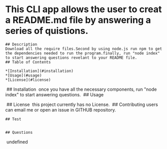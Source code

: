 # This CLI app allows the user to creat a README.md file by answering a series of quistions.
    ## Description
    Download all the require files.Second by using node.js run npm to get the dependencies needed to run the program.finally, run "node index" to start answering questions revelant to your README file.
    ## Table of Contents
    
    *[Installation](#installation)
    *[Usage](#usage)
    *[License](#license)
​
    ## Installation
​
    once you have all the necessary components, run "node index" to start answering questions.
​
    ## Usage
​
    
​
    ## License
​
    this project currently has no License.
​
    ## Contributing
​
    users can email me or open an issue in GITHUB repository.

    ## Test


    ## Questions
​
    undefined